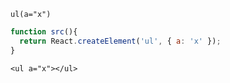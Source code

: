 ```jade
ul(a="x")
```
```javascript
function src(){
  return React.createElement('ul', { a: 'x' });
}  
```
```render()
<ul a="x"></ul>
```
